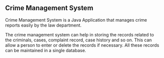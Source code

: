 ##  Crime Management System
Crime Management System is a Java Application that manages crime reports easily by the law department.

The crime management system can help in storing the records related to the criminals, cases, complaint record, case history and so on. 
This can allow a person to enter or delete the records if necessary. All these records can be maintained in a single database.
